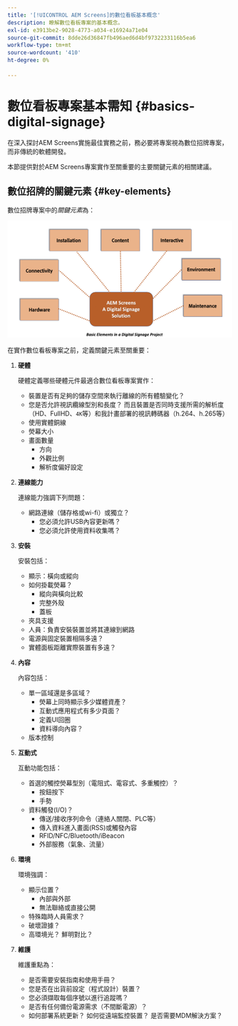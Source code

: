 ```yaml
---
title: '[!UICONTROL AEM Screens]的數位看板基本概念'
description: 瞭解數位看板專案的基本概念。
exl-id: e3913be2-9028-4773-a034-e16924a71e04
source-git-commit: 8dde26d36847fb496aed6d4bf9732233116b5ea6
workflow-type: tm+mt
source-wordcount: '410'
ht-degree: 0%

---
```


# 數位看板專案基本需知 {#basics-digital-signage}

在深入探討AEM Screens實施最佳實務之前，務必要將專案視為數位招牌專案，而非傳統的軟體開發。

本節提供對於AEM Screens專案實作至關重要的主要關鍵元素的相關建議。

## 數位招牌的關鍵元素 {#key-elements}

數位招牌專案中的&#x200B;*關鍵元素*&#x200B;為：

![](/help/assets/Elements-Revised.png)

在實作數位看板專案之前，定義關鍵元素至關重要：

1. **硬體**

   硬體定義哪些硬體元件最適合數位看板專案實作：
   * 裝置是否有足夠的儲存空間來執行離線的所有體驗變化？
   * 您是否允許視訊纜線型別和長度？ 而且裝置是否同時支援所需的解析度（HD、FullHD、`4K`等）和我計畫部署的視訊轉碼器（h.264、h.265等）
   * 使用實體銅線
   * 熒幕大小
   * 畫面數量
      * 方向
      * 外觀比例
      * 解析度偏好設定

1. **連線能力**

   連線能力強調下列問題：
   * 網路連線（儲存格或wi-fi）或獨立？
      * 您必須允許USB內容更新嗎？
      * 您必須允許使用資料收集嗎？

1. **安裝**

   安裝包括：
   * 顯示：橫向或縱向
   * 如何掛載熒幕？
      * 縱向與橫向比較
      * 完整外殼
      * 蓋板
   * 夾具支援
   * 人員：負責安裝裝置並將其連線到網路
   * 電源與固定裝置相隔多遠？
   * 實體面板距離實際裝置有多遠？

1. **內容**

   內容包括：
   * 單一區域還是多區域？
      * 熒幕上同時顯示多少媒體資產？
      * 互動式應用程式有多少頁面？
      * 定義UI回圈
      * 資料導向內容？
   * 版本控制

1. **互動式**

   互動功能包括：
   * 首選的觸控熒幕型別（電阻式、電容式、多重觸控）？
      * 按鈕按下
      * 手勢
   * 資料觸發(I/O)？
      * 傳送/接收序列命令（連絡人關閉、PLC等）
      * 傳入資料進入畫面(RSS)或觸發內容
      * RFID/NFC/Bluetooth/iBeacon
      * 外部服務（氣象、流量）

1. **環境**

   環境強調：
   * 顯示位置？
      * 內部與外部
      * 無法聯絡或直接公開
   * 特殊臨時人員需求？
   * 破壞證據？
   * 高環境光？ 鮮明對比？

1. **維護**

   維護重點為：

   * 是否需要安裝指南和使用手冊？
   * 您是否在出貨前設定（程式設計）裝置？
   * 您必須擷取每個序號以進行追蹤嗎？
   * 是否有任何備份電源需求（不間斷電源）？
   * 如何部署系統更新？ 如何從遠端監控裝置？ 是否需要MDM解決方案？
